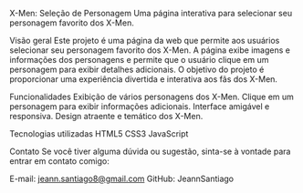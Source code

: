 X-Men: Seleção de Personagem
Uma página interativa para selecionar seu personagem favorito dos X-Men.



Visão geral
Este projeto é uma página da web que permite aos usuários selecionar seu personagem favorito dos X-Men. A página exibe imagens e informações dos personagens e permite que o usuário clique em um personagem para exibir detalhes adicionais. O objetivo do projeto é proporcionar uma experiência divertida e interativa aos fãs dos X-Men.

Funcionalidades
Exibição de vários personagens dos X-Men.
Clique em um personagem para exibir informações adicionais.
Interface amigável e responsiva.
Design atraente e temático dos X-Men.

Tecnologias utilizadas
HTML5
CSS3
JavaScript

Contato
Se você tiver alguma dúvida ou sugestão, sinta-se à vontade para entrar em contato comigo:

E-mail: jeann.santiago8@gmail.com
GitHub: JeannSantiago
